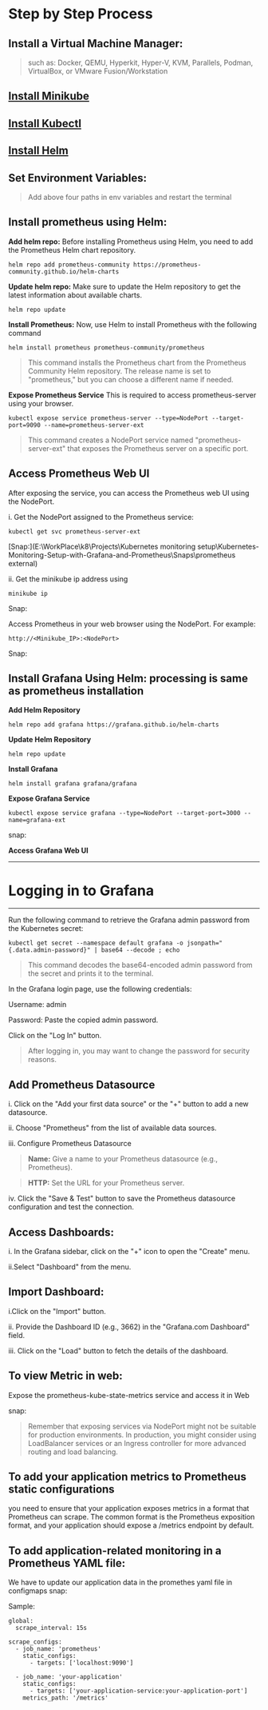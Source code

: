 # Step by Step Process

**Install a Virtual Machine Manager:** 
---
>such as: Docker, QEMU, Hyperkit, Hyper-V, KVM, Parallels, Podman, VirtualBox, or VMware Fusion/Workstation

[**Install Minikube**](https://bit.ly/38bLcJy)
---
[**Install Kubectl**](https://bit.ly/32bSI2Z)
---
[**Install Helm**](https://github.com/helm/helm/releases)
---
**Set Environment Variables:** 
---
>Add above four paths in env variables and restart the terminal


**Install prometheus using Helm:** 
---
 **Add helm repo:** Before installing Prometheus using Helm, you need to add the Prometheus Helm chart repository.

 `helm repo add prometheus-community https://prometheus-community.github.io/helm-charts`

 **Update helm repo:** Make sure to update the Helm repository to get the latest information about available charts.
  
  `helm repo update`
  
  **Install Prometheus:** Now, use Helm to install Prometheus with the following command
  
  `helm install prometheus prometheus-community/prometheus`
  
  >This command installs the Prometheus chart from the Prometheus Community Helm repository. The release name is set to "prometheus," but you can choose a different name if needed.
  
  **Expose Prometheus Service**
  This is required to access prometheus-server using your browser.
  
  `kubectl expose service prometheus-server --type=NodePort --target-port=9090 --name=prometheus-server-ext`
  
  >This command creates a NodePort service named "prometheus-server-ext" that exposes the Prometheus server on a specific port.
  
  **Access Prometheus Web UI**
  ---
  
  After exposing the service, you can access the Prometheus web UI using the NodePort.
  
  i. Get the NodePort assigned to the Prometheus service:
  
  `kubectl get svc prometheus-server-ext`
  
  [Snap:](E:\WorkPlace\k8\Projects\Kubernetes monitoring setup\Kubernetes-Monitoring-Setup-with-Grafana-and-Prometheus\Snaps\prometheus external)
  
  ii. Get the minikube ip address using
  
  `minikube ip`
  
  Snap:
  
  Access Prometheus in your web browser using the NodePort. For example:
  
  `http://<Minikube_IP>:<NodePort>`
  
  Snap:


**Install Grafana Using Helm:** processing is same as prometheus installation
---

**Add Helm Repository**

`helm repo add grafana https://grafana.github.io/helm-charts`

**Update Helm Repository**

`helm repo update`

**Install Grafana**

`helm install grafana grafana/grafana`

**Expose Grafana Service**

`kubectl expose service grafana --type=NodePort --target-port=3000 --name=grafana-ext`

snap:

**Access Grafana Web UI**


****
# Logging in to Grafana
---

Run the following command to retrieve the Grafana admin password from the Kubernetes secret:

`kubectl get secret --namespace default grafana -o jsonpath="{.data.admin-password}" | base64 --decode ; echo`

>This command decodes the base64-encoded admin password from the secret and prints it to the terminal.

In the Grafana login page, use the following credentials:

Username: admin

Password: Paste the copied admin password.

Click on the "Log In" button.

>After logging in, you may want to change the password for security reasons.

**Add Prometheus Datasource**
---
i. Click on the "Add your first data source" or the "+" button to add a new datasource.

ii. Choose "Prometheus" from the list of available data sources.

iii. Configure Prometheus Datasource

>**Name:** Give a name to your Prometheus datasource (e.g., Prometheus).

>**HTTP:** Set the URL for your Prometheus server. 

iv. Click the "Save & Test" button to save the Prometheus datasource configuration and test the connection.

**Access Dashboards:**
---
i. In the Grafana sidebar, click on the "+" icon to open the "Create" menu.

ii.Select "Dashboard" from the menu.

**Import Dashboard:**
---

i.Click on the "Import" button.

ii. Provide the Dashboard ID (e.g., 3662) in the "Grafana.com Dashboard" field.

iii. Click on the "Load" button to fetch the details of the dashboard.


To view Metric in web:
--
Expose the prometheus-kube-state-metrics service and access it in Web

snap:

>Remember that exposing services via NodePort might not be suitable for production environments. In production, you might consider using LoadBalancer services or an Ingress controller for more advanced routing and load balancing.


To add your application metrics to Prometheus static configurations
---
you need to ensure that your application exposes metrics in a format that Prometheus can scrape. The common format is the Prometheus exposition format, and your application should expose a /metrics endpoint by default.

To add application-related monitoring in a Prometheus YAML file:
---
We have to update our application data in the promethes yaml file in configmaps
snap:

Sample:
```
global:
  scrape_interval: 15s

scrape_configs:
  - job_name: 'prometheus'
    static_configs:
      - targets: ['localhost:9090']

  - job_name: 'your-application'
    static_configs:
      - targets: ['your-application-service:your-application-port']
    metrics_path: '/metrics'
```







